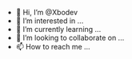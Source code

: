 - 👋 Hi, I’m @Xbodev
- 👀 I’m interested in ...
- 🌱 I’m currently learning ...
- 💞️ I’m looking to collaborate on ...
- 📫 How to reach me ...

<!---
Xbodev/Xbodev is a ✨ special ✨ repository because its `README.md` (this file) appears on your GitHub profile.
You can click the Preview link to take a look at your changes.
--->
